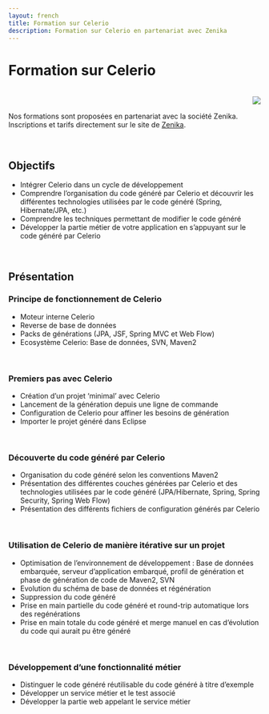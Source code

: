 ```yaml
---
layout: french
title: Formation sur Celerio
description: Formation sur Celerio en partenariat avec Zenika 
---
```


<h1>Formation sur Celerio</h1>
<br/>
<a href="http://www.zenika.com" target="_new"><img align="right" src="/img/logo-zenika.gif" align="left"/></a>
<br/>
<p>
    Nos formations sont proposées en partenariat avec la société Zenika.
    Inscriptions et tarifs directement sur le site de <a href="http://www.zenika.com/formation_celerio.php" target="new">Zenika</a>.
</p>
<br/>
<h2>Objectifs</h2>
<ul>
    <li>Intégrer Celerio dans un cycle de développement</li>
    <li>Comprendre l’organisation du code généré par Celerio et découvrir les différentes technologies utilisées par le code généré (Spring, Hibernate/JPA, etc.)</li>
    <li>Comprendre les techniques permettant de modifier le code généré</li>
    <li>Développer la partie métier de votre application en s’appuyant sur le code généré par Celerio</li>
</ul>
<br/>
    
<h2>Présentation</h2>

<h3>Principe de fonctionnement de Celerio</h3>
<ul>
    <li>Moteur interne Celerio</li>
    <li>Reverse de base de données</li>
    <li>Packs de générations (JPA, JSF, Spring MVC et Web Flow)</li>
    <li>Ecosystème Celerio: Base de données, SVN, Maven2</li>
</ul>
<br/>

<h3>Premiers pas avec Celerio</h3>
<ul>
    <li>Création d’un projet ‘minimal’ avec Celerio</li>
    <li>Lancement de la génération depuis une ligne de commande</li>
    <li>Configuration de Celerio pour affiner les besoins de génération</li>
    <li>Importer le projet généré dans Eclipse</li>
</ul>
<br/>

<h3>Découverte du code généré par Celerio</h3>
<ul>
    <li>Organisation du code généré selon les conventions Maven2</li>
    <li>Présentation des différentes couches générées par Celerio et des technologies utilisées par le code généré (JPA/Hibernate, Spring, Spring Security, Spring Web Flow)</li>
    <li>Présentation des différents fichiers de configuration générés par Celerio</li>
</ul>
<br/>

<h3>Utilisation de Celerio de manière itérative sur un projet</h3>
<ul>
    <li>Optimisation de l’environnement de développement : Base de données embarquée, serveur d’application embarqué, profil de génération et phase de génération de code de Maven2, SVN</li>
    <li>Evolution du schéma de base de données et régénération</li>
    <li>Suppression du code généré</li>
    <li>Prise en main partielle du code généré et round-trip automatique lors des regénérations</li>
    <li>Prise en main totale du code généré et merge manuel en cas d’évolution du code qui aurait pu être généré</li>
</ul>
<br/>

<h3>Développement d’une fonctionnalité métier</h3>
<ul>
    <li>Distinguer le code généré réutilisable du code généré à titre d’exemple</li>
    <li>Développer un service métier et le test associé</li>
    <li>Développer la partie web appelant le service métier</li>
</ul>
<br/>

<br/>
<br/>
<br/>
<br/>
<br/>

